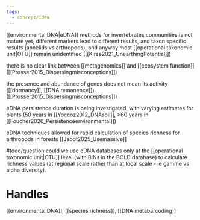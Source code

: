 ```yaml
---
tags:
  - concept/idea
---
```


[[environmental DNA|eDNA]] methods for invertebrates communities is not mature yet, different markers lead to different results, and taxon specific results (annelids vs arthropods), and anyway most [[operational taxonomic unit|OTU]] remain unidentified ([[Kirse2021_UnearthingPotential]])

there is no clear link between [[metagenomics]] and [[ecosystem function]] ([[Prosser2015_Dispersingmisconceptions]])

the presence and abundance of genes does not mean its activity ([[dormancy]], [[DNA remanence]]) ([[Prosser2015_Dispersingmisconceptions]])

eDNA persistence duration is being investigated, with varying estimates for plants (50 years in [[Yoccoz2012_DNAsoil]], >60 years in [[Foucher2020_Persistenceenvironmental]])

eDNA techniques allowed for rapid calculation of species richness for arthropods in forests [[Jabot2025_Usemassive]]

#todo/question could we use eDNA databases only at the [[operational taxonomic unit|OTU]] level (with BINs in the BOLD database) to calculate richness values (at regional scale rather than at local scale - ie gamme vs alpha diversity).
# Handles
[[environmental DNA]], [[species richness]], [[DNA metabarcoding]]